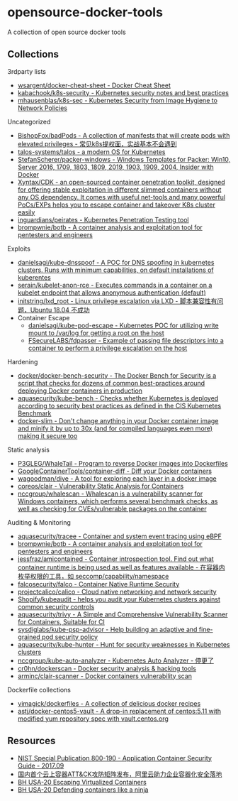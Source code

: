 # opensource-docker-tools

A collection of open source docker tools

## Collections

3rdparty lists

* [wsargent/docker-cheat-sheet - Docker Cheat Sheet](https://github.com/wsargent/docker-cheat-sheet)
* [kabachook/k8s-security - Kubernetes security notes and best practices](https://github.com/kabachook/k8s-security)
* [mhausenblas/k8s-sec - Kubernetes Security from Image Hygiene to Network Policies](https://github.com/mhausenblas/k8s-sec)

Uncategorized

* [BishopFox/badPods - A collection of manifests that will create pods with elevated privileges - 常见k8s提权面，实战基本不会遇到](https://github.com/BishopFox/badPods)
* [talos-systems/talos - a modern OS for Kubernetes](https://github.com/talos-systems/talos)
* [StefanScherer/packer-windows - Windows Templates for Packer: Win10, Server 2016, 1709, 1803, 1809, 2019, 1903, 1909, 2004, Insider with Docker](https://github.com/StefanScherer/packer-windows)
* [Xyntax/CDK - an open-sourced container penetration toolkit, designed for offering stable exploitation in different slimmed containers without any OS dependency. It comes with useful net-tools and many powerful PoCs/EXPs helps you to escape container and takeover K8s cluster easily](https://github.com/Xyntax/CDK)
* [inguardians/peirates - Kubernetes Penetration Testing tool](https://github.com/inguardians/peirates)
* [brompwnie/botb - A container analysis and exploitation tool for pentesters and engineers](https://github.com/brompwnie/botb)

Exploits

* [danielsagi/kube-dnsspoof - A POC for DNS spoofing in kubernetes clusters. Runs with minimum capabilities, on default installations of kuberentes](https://github.com/danielsagi/kube-dnsspoof/)
* [serain/kubelet-anon-rce - Executes commands in a container on a kubelet endpoint that allows anonymous authentication (default)](https://github.com/serain/kubelet-anon-rce)
* [initstring/lxd_root - Linux privilege escalation via LXD - 脚本兼容性有问题，Ubuntu 18.04 不成功](https://github.com/initstring/lxd_root)
* Container Escape
  * [danielsagi/kube-pod-escape - Kubernetes POC for utilizing write mount to /var/log for getting a root on the host](https://github.com/danielsagi/kube-pod-escape)
  * [FSecureLABS/fdpasser - Example of passing file descriptors into a container to perform a privilege escalation on the host](https://github.com/FSecureLABS/fdpasser)

Hardening

* [docker/docker-bench-security - The Docker Bench for Security is a script that checks for dozens of common best-practices around deploying Docker containers in production](https://github.com/docker/docker-bench-security)
* [aquasecurity/kube-bench - Checks whether Kubernetes is deployed according to security best practices as defined in the CIS Kubernetes Benchmark](https://github.com/aquasecurity/kube-bench)
* [docker-slim - Don't change anything in your Docker container image and minify it by up to 30x (and for compiled languages even more) making it secure too](https://github.com/docker-slim/docker-slim)

Static analysis

* [P3GLEG/WhaleTail - Program to reverse Docker images into Dockerfiles](https://github.com/P3GLEG/WhaleTail)
* [GoogleContainerTools/container-diff - Diff your Docker containers](https://github.com/GoogleContainerTools/container-diff)
* [wagoodman/dive - A tool for exploring each layer in a docker image](https://github.com/wagoodman/dive)
* [coreos/clair - Vulnerability Static Analysis for Containers](https://github.com/coreos/clair)
* [nccgroup/whalescan - Whalescan is a vulnerability scanner for Windows containers, which performs several benchmark checks, as well as checking for CVEs/vulnerable packages on the container](https://github.com/nccgroup/whalescan)

Auditing & Monitoring

* [aquasecurity/tracee - Container and system event tracing using eBPF](https://github.com/aquasecurity/tracee)
* [brompwnie/botb - A container analysis and exploitation tool for pentesters and engineers](https://github.com/brompwnie/botb)
* [jessfraz/amicontained - Container introspection tool. Find out what container runtime is being used as well as features available - 在容器内枚举权限的工具，如 seccomp/capability/namespace](https://github.com/jessfraz/amicontained)
* [falcosecurity/falco - Container Native Runtime Security](https://github.com/falcosecurity/falco)
* [projectcalico/calico - Cloud native networking and network security](https://github.com/projectcalico/calico)
* [Shopify/kubeaudit - helps you audit your Kubernetes clusters against common security controls](https://github.com/Shopify/kubeaudit)
* [aquasecurity/trivy - A Simple and Comprehensive Vulnerability Scanner for Containers, Suitable for CI](https://github.com/aquasecurity/trivy)
* [sysdiglabs/kube-psp-advisor - Help building an adaptive and fine-grained pod security policy](https://github.com/sysdiglabs/kube-psp-advisor)
* [aquasecurity/kube-hunter - Hunt for security weaknesses in Kubernetes clusters](https://github.com/aquasecurity/kube-hunter)
* [nccgroup/kube-auto-analyzer - Kubernetes Auto Analyzer - 停更了](https://github.com/nccgroup/kube-auto-analyzer)
* [cr0hn/dockerscan - Docker security analysis & hacking tools](https://github.com/cr0hn/dockerscan)
* [arminc/clair-scanner - Docker containers vulnerability scan](https://github.com/arminc/clair-scanner)

Dockerfile collections

* [vimagick/dockerfiles - A collection of delicious docker recipes ](https://github.com/vimagick/dockerfiles)
* [astj/docker-centos5-vault - A drop-in replacement of centos:5.11 with modified yum repository spec with vault.centos.org](https://github.com/astj/docker-centos5-vault)

## Resources

* [NIST Special Publication 800-190 - Application Container Security Guide - 2017.09](https://nvlpubs.nist.gov/nistpubs/SpecialPublications/NIST.SP.800-190.pdf)
* [国内首个云上容器ATT&CK攻防矩阵发布，阿里云助力企业容器化安全落地](https://developer.aliyun.com/article/765449)
* [BH USA-20 Escaping Virtualized Containers](https://i.blackhat.com/USA-20/Thursday/us-20-Avrahami-Escaping-Virtualized-Containers.pdf)
* [BH USA-20 Defending containers like a ninja](https://i.blackhat.com/USA-20/Wednesday/us-20-Berta-Defending-Containers-Like-A-Ninja-A-Walk-Through-The-Advanced-Security-Features-Of-Docker-And-Kubernetes.pdf)



